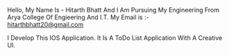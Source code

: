 Hello,
My Name Is - Hitarth Bhatt And  I Am Pursuing My Engineering From Arya College Of Engieering And I.T.
My Email is :- hitarthbhatt20@gmail.com


I Develop This IOS Application. It Is A ToDo List Application With A Creative UI.
